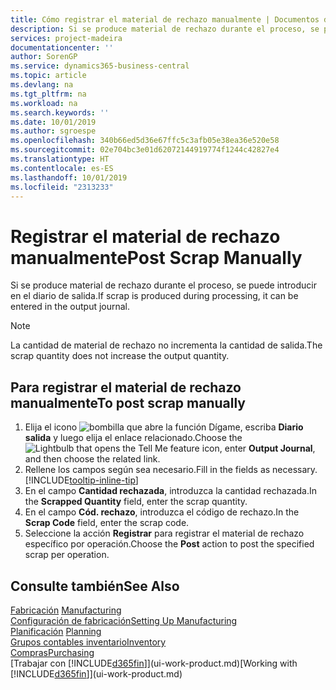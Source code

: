 ```yaml
---
title: Cómo registrar el material de rechazo manualmente | Documentos de Microsoft
description: Si se produce material de rechazo durante el proceso, se puede introducir en el diario de salida. Observe que la cantidad de material de rechazo no incrementa la cantidad de salida.
services: project-madeira
documentationcenter: ''
author: SorenGP
ms.service: dynamics365-business-central
ms.topic: article
ms.devlang: na
ms.tgt_pltfrm: na
ms.workload: na
ms.search.keywords: ''
ms.date: 10/01/2019
ms.author: sgroespe
ms.openlocfilehash: 340b66ed5d36e67ffc5c3afb05e38ea36e520e58
ms.sourcegitcommit: 02e704bc3e01d62072144919774f1244c42827e4
ms.translationtype: HT
ms.contentlocale: es-ES
ms.lasthandoff: 10/01/2019
ms.locfileid: "2313233"
---
```

# <a name="post-scrap-manually"></a><span data-ttu-id="0207d-104">Registrar el material de rechazo manualmente</span><span class="sxs-lookup"><span data-stu-id="0207d-104">Post Scrap Manually</span></span>
<span data-ttu-id="0207d-105">Si se produce material de rechazo durante el proceso, se puede introducir en el diario de salida.</span><span class="sxs-lookup"><span data-stu-id="0207d-105">If scrap is produced during processing, it can be entered in the output journal.</span></span> 

> [!NOTE]
> <span data-ttu-id="0207d-106">La cantidad de material de rechazo no incrementa la cantidad de salida.</span><span class="sxs-lookup"><span data-stu-id="0207d-106">The scrap quantity does not increase the output quantity.</span></span>  

## <a name="to-post-scrap-manually"></a><span data-ttu-id="0207d-107">Para registrar el material de rechazo manualmente</span><span class="sxs-lookup"><span data-stu-id="0207d-107">To post scrap manually</span></span>  
1. <span data-ttu-id="0207d-108">Elija el icono ![bombilla que abre la función Dígame](media/ui-search/search_small.png "Dígame que desea hacer"), escriba **Diario salida** y luego elija el enlace relacionado.</span><span class="sxs-lookup"><span data-stu-id="0207d-108">Choose the ![Lightbulb that opens the Tell Me feature](media/ui-search/search_small.png "Tell me what you want to do") icon, enter **Output Journal**, and then choose the related link.</span></span>  
2. <span data-ttu-id="0207d-109">Rellene los campos según sea necesario.</span><span class="sxs-lookup"><span data-stu-id="0207d-109">Fill in the fields as necessary.</span></span> [!INCLUDE[tooltip-inline-tip](includes/tooltip-inline-tip_md.md)]  
3. <span data-ttu-id="0207d-110">En el campo **Cantidad rechazada**, introduzca la cantidad rechazada.</span><span class="sxs-lookup"><span data-stu-id="0207d-110">In the **Scrapped Quantity** field, enter the scrap quantity.</span></span>  
4. <span data-ttu-id="0207d-111">En el campo **Cód. rechazo**, introduzca el código de rechazo.</span><span class="sxs-lookup"><span data-stu-id="0207d-111">In the **Scrap Code** field, enter the scrap code.</span></span>  
5. <span data-ttu-id="0207d-112">Seleccione la acción **Registrar** para registrar el material de rechazo específico por operación.</span><span class="sxs-lookup"><span data-stu-id="0207d-112">Choose the **Post** action to post the specified scrap per operation.</span></span>  

## <a name="see-also"></a><span data-ttu-id="0207d-113">Consulte también</span><span class="sxs-lookup"><span data-stu-id="0207d-113">See Also</span></span>  
<span data-ttu-id="0207d-114">[Fabricación](production-manage-manufacturing.md)  </span><span class="sxs-lookup"><span data-stu-id="0207d-114">[Manufacturing](production-manage-manufacturing.md)  </span></span>  
[<span data-ttu-id="0207d-115">Configuración de fabricación</span><span class="sxs-lookup"><span data-stu-id="0207d-115">Setting Up Manufacturing</span></span>](production-configure-production-processes.md)  
<span data-ttu-id="0207d-116">[Planificación](production-planning.md)    </span><span class="sxs-lookup"><span data-stu-id="0207d-116">[Planning](production-planning.md)    </span></span>  
[<span data-ttu-id="0207d-117">Grupos contables inventario</span><span class="sxs-lookup"><span data-stu-id="0207d-117">Inventory</span></span>](inventory-manage-inventory.md)  
[<span data-ttu-id="0207d-118">Compras</span><span class="sxs-lookup"><span data-stu-id="0207d-118">Purchasing</span></span>](purchasing-manage-purchasing.md)  
<span data-ttu-id="0207d-119">[Trabajar con [!INCLUDE[d365fin](includes/d365fin_md.md)]](ui-work-product.md)</span><span class="sxs-lookup"><span data-stu-id="0207d-119">[Working with [!INCLUDE[d365fin](includes/d365fin_md.md)]](ui-work-product.md)</span></span>

